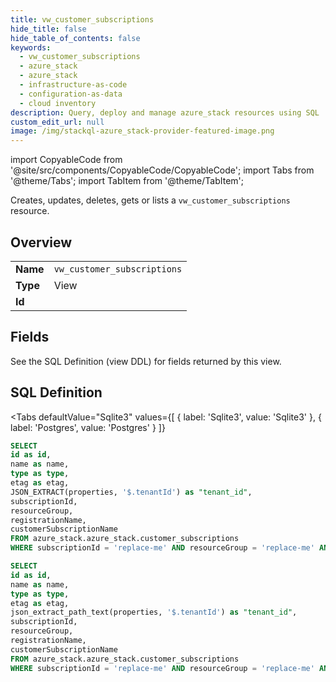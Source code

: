 ```yaml
--- 
title: vw_customer_subscriptions
hide_title: false
hide_table_of_contents: false
keywords:
  - vw_customer_subscriptions
  - azure_stack
  - azure_stack
  - infrastructure-as-code
  - configuration-as-data
  - cloud inventory
description: Query, deploy and manage azure_stack resources using SQL
custom_edit_url: null
image: /img/stackql-azure_stack-provider-featured-image.png
---
```


import CopyableCode from '@site/src/components/CopyableCode/CopyableCode';
import Tabs from '@theme/Tabs';
import TabItem from '@theme/TabItem';

Creates, updates, deletes, gets or lists a <code>vw_customer_subscriptions</code> resource.

## Overview
<table><tbody>
<tr><td><b>Name</b></td><td><code>vw_customer_subscriptions</code></td></tr>
<tr><td><b>Type</b></td><td>View</td></tr>
<tr><td><b>Id</b></td><td><CopyableCode code="azure_stack.azure_stack.vw_customer_subscriptions" /></td></tr>
</tbody></table>

## Fields

See the SQL Definition (view DDL) for fields returned by this view.

## SQL Definition

<Tabs
defaultValue="Sqlite3"
values={[
{ label: 'Sqlite3', value: 'Sqlite3' },
{ label: 'Postgres', value: 'Postgres' }
]}
>
<TabItem value="Sqlite3">

```sql
SELECT
id as id,
name as name,
type as type,
etag as etag,
JSON_EXTRACT(properties, '$.tenantId') as "tenant_id",
subscriptionId,
resourceGroup,
registrationName,
customerSubscriptionName
FROM azure_stack.azure_stack.customer_subscriptions
WHERE subscriptionId = 'replace-me' AND resourceGroup = 'replace-me' AND registrationName = 'replace-me';
```

</TabItem>
<TabItem value="Postgres">

```sql
SELECT
id as id,
name as name,
type as type,
etag as etag,
json_extract_path_text(properties, '$.tenantId') as "tenant_id",
subscriptionId,
resourceGroup,
registrationName,
customerSubscriptionName
FROM azure_stack.azure_stack.customer_subscriptions
WHERE subscriptionId = 'replace-me' AND resourceGroup = 'replace-me' AND registrationName = 'replace-me';
```

</TabItem>
</Tabs>
